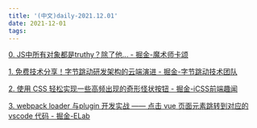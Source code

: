 ```yaml
---
title: '(中文)daily-2021.12.01'
date: 2021-12-01
tags:
---
```


[0. JS中所有对象都是truthy？除了他... - 掘金-魔术师卡颂](https://juejin.cn/post/7036599803018477605)

[1. 免费技术分享！字节跳动研发架构的云端演进 - 掘金-字节跳动技术团队](https://juejin.cn/post/7036636453132206116)

[2. 使用 CSS 轻松实现一些高频出现的奇形怪状按钮 - 掘金-iCSS前端趣闻](https://juejin.cn/post/7036549260241797134)

[3. webpack loader 与plugin 开发实战 —— 点击 vue 页面元素跳转到对应的 vscode 代码 - 掘金-ELab](https://juejin.cn/post/7036624704156729375)